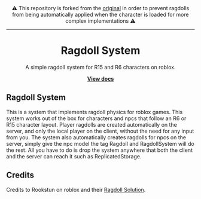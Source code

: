 <div align="center">
	⚠️ This repository is forked from the <a href="https://github.com/LeoStormer/ragdoll-system"><body>original</body></a> in order to prevent ragdolls from being automatically applied when the character is loaded for more complex implementations ⚠️
</div>

---

<div align="center">
	<h1>Ragdoll System</h1>
	<p>A simple ragdoll system for R15 and R6 characters on roblox.</p>
	<a href="https://leostormer.github.io/ragdoll-system/"><strong>View docs</strong></a>
</div>
<!--moonwave-hide-before-this-line-->

## Ragdoll System

This is a system that implements ragdoll physics for roblox games. This system works out of the box for characters and npcs that follow an R6 or R15 character layout. Player ragdolls are created automatically on the server, and only the local player on the client, without the need for any input from you.
The system also automatically creates ragdolls for npcs on the server, simply give the npc model the tag Ragdoll and RagdollSystem will do the rest. All you have to do is drop the system anywhere that both the client and the server can reach it such as ReplicatedStorage.

## Credits

Credits to Rookstun on roblox and their [Ragdoll Solution](https://devforum.roblox.com/t/ragdoll-solution-r15customizable-ragdolls-for-use-with-layered-clothing/1738685).
